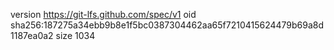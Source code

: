 version https://git-lfs.github.com/spec/v1
oid sha256:187275a34ebb9b8e1f5bc0387304462aa65f7210415624479b69a8d1187ea0a2
size 1034
